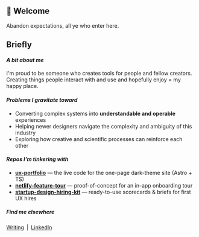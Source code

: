 ## 👋 Welcome  
Abandon expectations, all ye who enter here.

## Briefly

#### _A bit about me_

I'm proud to be someone who creates tools for people and fellow creators. Creating things people interact with and use and hopefully enjoy = my happy place.

#### _Problems I gravitate toward_

- Converting complex systems into **understandable and operable** experiences 
- Helping newer designers navigate the complexity and ambiguity of this industry  
- Exploring how creative and scientific processes can reinforce each other  


#### _Repos I'm tinkering with_

- **[ux-portfolio](https://github.com/MarkOpalski/ux-portfolio)** — the live code for the one-page dark-theme site (Astro + TS) 
- **[netlify-feature-tour](https://github.com/MarkOpalski/netlify-feature-tour)** — proof-of-concept for an in-app onboarding tour
- **[startup-design-hiring-kit](https://github.com/MarkOpalski/startup-design-hiring-kit)** — ready-to-use scorecards & briefs for first UX hires 


##### _Find me elsewhere_

[Writing](https://markopalski.substack.com/) | [LinkedIn](https://www.linkedin.com/in/markopalski/)


